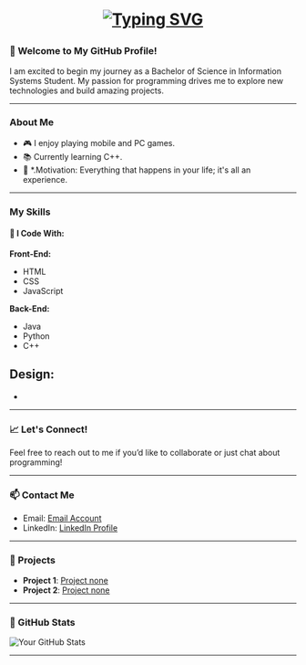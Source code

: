 <h1 align="center">

 [![Typing SVG](https://readme-typing-svg.demolab.com?font=Gilroy&weight=700&size=40&pause=1000&color=F7F7F7&width=600&height=60&lines=Hello,+I'm+@Markgian06+👾)]() </h1>

###

### 🚀 Welcome to My GitHub Profile!

I am excited to begin my journey as a Bachelor of Science in Information Systems Student. My passion for programming drives me to explore new technologies and build amazing projects.

---

### About Me

- 🎮 I enjoy playing mobile and PC games.
- 📚 Currently learning C++.
- 🎯 *.Motivation: Everything that happens in your life; it's all an experience.

---

### My Skills

#### 🔧 I Code With:

**Front-End:**
- HTML
- CSS
- JavaScript

**Back-End:**
- Java
- Python
- C++

**Design:**
- 
- 

---

### 📈 Let's Connect!

Feel free to reach out to me if you’d like to collaborate or just chat about programming!

---

### 📫 Contact Me

- Email: [Email Account](mailto:abejero.markgian@dfcamclp.edu.ph)
- LinkedIn: [LinkedIn Profile](https://www.linkedin.com/in/mark-gian-abejero-a69777298?utm_source=share&utm_campaign=share_via&utm_content=profile&utm_medium=android_app)

---

### 🌟 Projects

- **Project 1**: [Project none]()
- **Project 2**: [Project none]()

---

### 🔗 GitHub Stats

![Your GitHub Stats](https://github-readme-stats.vercel.app/api?username=Markgian06&show_icons=true&theme=radical)

---


